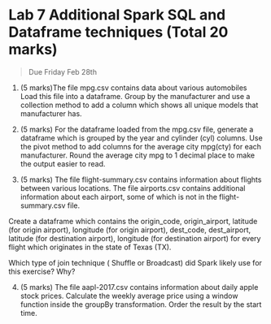 # Lab 7  Additional Spark SQL and Dataframe techniques (Total 20 marks)
> Due Friday Feb 28th

1.	(5 marks)The file mpg.csv contains data about various automobiles
Load this file into a dataframe.  Group by the manufacturer and use a collection method to add a column which shows all unique models that manufacturer has.

2.	(5 marks) For the dataframe loaded from the mpg.csv file, generate a dataframe which is grouped by the year and cylinder (cyl) columns.  Use the pivot method to add columns for the average city mpg(cty) for each manufacturer.  Round the average city mpg to 1 decimal place to make the output easier to read.

3.	(5 marks) The file flight-summary.csv contains information about flights between various locations.   The file airports.csv contains additional information about each airport, some of which is not in the flight-summary.csv file.  

Create a dataframe which contains the origin_code, origin_airport, latitude (for origin airport), longitude (for origin airport), dest_code, dest_airport, latitude (for destination airport), longitude (for destination airport) for every flight which originates in the state of Texas (TX).  

Which type of join technique ( Shuffle or Broadcast) did Spark likely use for this exercise?  Why?

4.	(5 marks) The file aapl-2017.csv contains information about daily apple stock prices.  Calculate the weekly average price using a window function inside the groupBy transformation.  Order the result by the start time.
